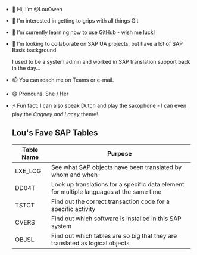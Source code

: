- 👋 Hi, I’m @LouOwen
- 👀 I’m interested in getting to grips with all things Git
- 🌱 I’m currently learning how to use GitHub - wish me luck!
- 💞️ I’m looking to collaborate on SAP UA projects, but have a lot of SAP Basis background.
  
    I used to be a system admin and worked in SAP translation support back in the day...
- 📫 You can reach me on Teams or e-mail.
- 😄 Pronouns: She / Her
- ⚡ Fun fact: I can also speak Dutch and play the saxophone - I can even play the *Cagney and Lacey* theme!

  ## Lou's Fave SAP Tables ##

  Table Name | Purpose
  -----------| -------
  LXE_LOG    | See what SAP objects have been translated by whom and when
  DD04T      | Look up translations for a specific data element for multiple languages at the same time
  TSTCT      | Find out the correct transaction code for a specific activity
  CVERS      | Find out which software is installed in this SAP system
  OBJSL      | Find out which tables are so big that they are translated as logical objects

<!---
LouOwen/LouOwen is a ✨ special ✨ repository because its `README.md` (this file) appears on your GitHub profile.
You can click the Preview link to take a look at your changes.
--->
